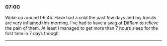 ### 07:00 
Woke up around 06:45. Have had a cold the past few days and my tonsils are very inflamed this morning. I’ve had to have a swig of Difflam to relieve the pain of them. At least I managed to get more than 7 hours sleep for the first time in 7 days though.
***
